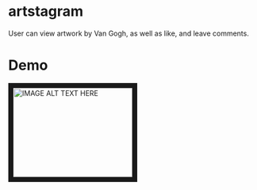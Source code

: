 # artstagram

User can view artwork by Van Gogh, as well as like, and leave comments.

# Demo

<a href="http://www.youtube.com/watch?feature=player_embedded&v=mJFOIAa8M0w
" target="_blank"><img src="http://img.youtube.com/vi/mJFOIAa8M0w/0.jpg" 
alt="IMAGE ALT TEXT HERE" width="240" height="180" border="10" /></a>
